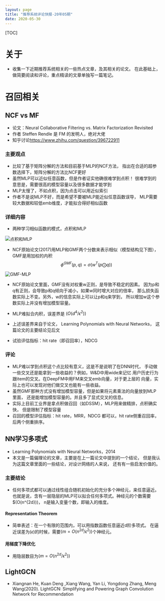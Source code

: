 ```yaml
---
layout: page
title: "推荐系统评论快报-20年05期"
date: 2020-05-30
---
```

[TOC]

# 关于
- 收集一下近期推荐系统相关的一些热点文章，及其相关的论文。
  在此基础上，做简要阅读和评论，重点精读的文章单独写一篇笔记。

# 召回相关
## NCF vs MF
- 论文：Neural Collaborative Filtering vs. Matrix Factorization Revisited
- 作者 Steffen Rendle 是 FM 的发明人，绝对大佬
- 知乎讨论<https://www.zhihu.com/question/396722911>

### 主要观点
- 比较了基于矩阵分解的方法和目前基于MLP的NCF方法，
  指出在合适的超参数选择下，矩阵分解的方法比NCF更好
- 虽然MLP可以近似任意函数，但是作者证实他确很难学到点积！
  很难学到的意思是，需要很高的模型容量以及很多数据才能学到
- MLP太慢了，不如点积，因为点击可以用近似索引
- 作者不是说MLP不好，而是希望不要被MLP能近似任意函数误导，
  MLP需要较大数据和较低emb维度，才能拟合得好相似函数


### 详细内容
- 两种学习相似函数的模式，点积和MLP

![点积和MLP](/wiki/static/images/mf-ncf-01.png)

- NCF原始论文(2017)用MLP和GMF两个分数来表示相似（模型结构见下图），GMF是用加权的内积
$$
\phi^{GMF}(p, q) = \sigma(w^T(p \bigodot q))
$$

![GMF-MLP](/wiki/static/images/ncf-001.png)

- NCF原始论文里面，GMF没有对权重w正则，是导致不稳定的因素。
  因为p和q有正则，会导致p和q倾向于减小，如果w同时增大对应的倍率，
  那么损失函数实际上不变。另外，w的信息实际上可以让p和q来学到，
  所以增加w这个参数实际上并没有增加模型容量。
  
- MLP难拟合内积，误差界是 $( O(d^4/\epsilon^2) )$
- 上述误差界来自于论文， Learning Polynomials with Neural Networks，
  这篇论文的主要结论见后文
- 试验评估指标：hit rate（即召回率），NDCG

### 评论
- MLP难以学到点积这个点比较有意义，这是不是说明了在DNN时代，
  手动做一些交叉还是能拿到一些收益的？例如，W&D中用wide来记忆
  用户历史行为跟item的交叉。在DeepFM中用FM来交叉emb向量，对于更上层的
  向量，实际上也可以发现对他们做交叉也能有一些收益。
- 虽然GMF那种方式没有增加模型容量，但是如果将元素乘法的向量放到MLP里面，
  还是能增加模型容量的。并且多了显式交叉的信息。
- 实际上目前工业界是拿点积做召回（如DSSM），MLP用来做精排，点积确实快，
  但是限制了模型容量
- 召回的模型评估指标：hit rate，MRR，NDCG 都可以，hit rate侧重召回率，
  后两个侧重排序。

## NN学习多项式
- Learning Polynomials with Neural Networks，2014
- 本文是一篇偏理论的文章，主要是在上一篇论文中提到的一个结论，
  但是我认为这篇文章里面的一些结论，对设计网络的人来说，
  还有有一些启发价值的。

### 主要结论
- 任何多项式都可以通过线性组合随机初始化的充分多个神经元，来任意逼近。
  也就是说，含有一层隐层的MLP可以拟合任何多项式。神经元的个数需要$(O(n^{2d}))，
  n是输入变量个数，即输入的维度。

#### Representation Theorem
- 简单表述：在一个有限的范围内，可以用指数函数任意逼近d阶多项式。
  在逼近误差为$(\epsilon)$的时候，需要$(m = O(n^{2d}/\epsilon^2))$个神经元。
  
#### 用梯度下降优化
- 用隐层数目为$(m = O(n^{2d}/\epsilon^2))$

## LightGCN
- Xiangnan He, Kuan Deng ,Xiang Wang, Yan Li, Yongdong Zhang, Meng Wang(2020). LightGCN: Simplifying and Powering Graph Convolution Network for Recommendation
